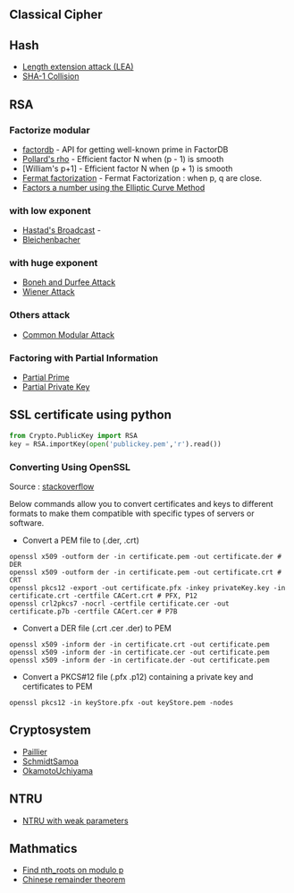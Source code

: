 ## Classical Cipher

## Hash

* [Length extension attack (LEA)](https://gist.github.com/maojui/9b078194c43835e2947b39192f0537c1)
* [SHA-1 Collision](https://gist.github.com/maojui/b33420c5b27f250fe94ec7e085ca4c42)

## RSA

### Factorize modular 

* [factordb](./scripts/RSA/factordb.py) - API for getting well-known prime in FactorDB
* [Pollard's rho](./scripts/RSA/fermat_factorization.py) - Efficient factor N when (p - 1) is smooth
* [William's p+1] - Efficient factor N when (p + 1) is smooth
* [Fermat factorization](./scripts/RSA/fermat_factorization.py) - Fermat Factorization : when p, q are close.
* [Factors a number using the Elliptic Curve Method](https://github.com/martingkelly/pyecm/blob/master/pyecm.py) 

### with low exponent

* [Hastad's Broadcast](./scripts/RSA/hastad_broadcast.py) - 
* [Bleichenbacher](http://www.dsi.unive.it/~focardi/RSA-padding-oracle/)

### with huge exponent

* [Boneh and Durfee Attack](https://gist.github.com/maojui/fa9b5dfd37460bfacff65a7e65eaa177)
* [Wiener Attack](https://gist.github.com/maojui/fad0a9a9899de482a66f08ffa7f4d510)

### Others attack

* [Common Modular Attack](./scripts/RSA/fermat_factorization.py)

### Factoring with Partial Information

* [Partial Prime](https://gist.github.com/maojui/8bf7b9d76c52c049286025e8de2ba1a8)
* [Partial Private Key](https://gist.github.com/maojui/bd55d98d310bab770a6a0681078b444e)

## SSL certificate using python

```python
from Crypto.PublicKey import RSA
key = RSA.importKey(open('publickey.pem','r').read())
```

### Converting Using OpenSSL

Source : [stackoverflow](https://stackoverflow.com/questions/13732826/convert-pem-to-crt-and-key)

Below commands allow you to convert certificates and keys to different formats to make them compatible with specific types of servers or software.

* Convert a PEM file to (.der, .crt)

```
openssl x509 -outform der -in certificate.pem -out certificate.der # DER
openssl x509 -outform der -in certificate.pem -out certificate.crt # CRT
openssl pkcs12 -export -out certificate.pfx -inkey privateKey.key -in certificate.crt -certfile CACert.crt # PFX, P12
openssl crl2pkcs7 -nocrl -certfile certificate.cer -out certificate.p7b -certfile CACert.cer # P7B
```

* Convert a DER file (.crt .cer .der) to PEM

```
openssl x509 -inform der -in certificate.crt -out certificate.pem 
openssl x509 -inform der -in certificate.cer -out certificate.pem 
openssl x509 -inform der -in certificate.der -out certificate.pem
```

* Convert a PKCS#12 file (.pfx .p12) containing a private key and certificates to PEM

```
openssl pkcs12 -in keyStore.pfx -out keyStore.pem -nodes
```

## Cryptosystem

* [Paillier](./scripts/Cryptosystem/Paillier.py)
* [SchmidtSamoa](./scripts/Cryptosystem/SchmidtSamoa.py)
* [OkamotoUchiyama](./scripts/Cryptosystem/OkamotoUchiyama.py)

## NTRU

* [NTRU with weak parameters](https://gist.github.com/maojui/0bab62c95979fe0ff7dcd67e55d1d6f4)

## Mathmatics

* [Find nth_roots on modulo p](https://gist.github.com/maojui/61c10d93db220e9c77b20d274969e363)
* [Chinese remainder theorem](./scripts/Mathmathics/crt.py)
